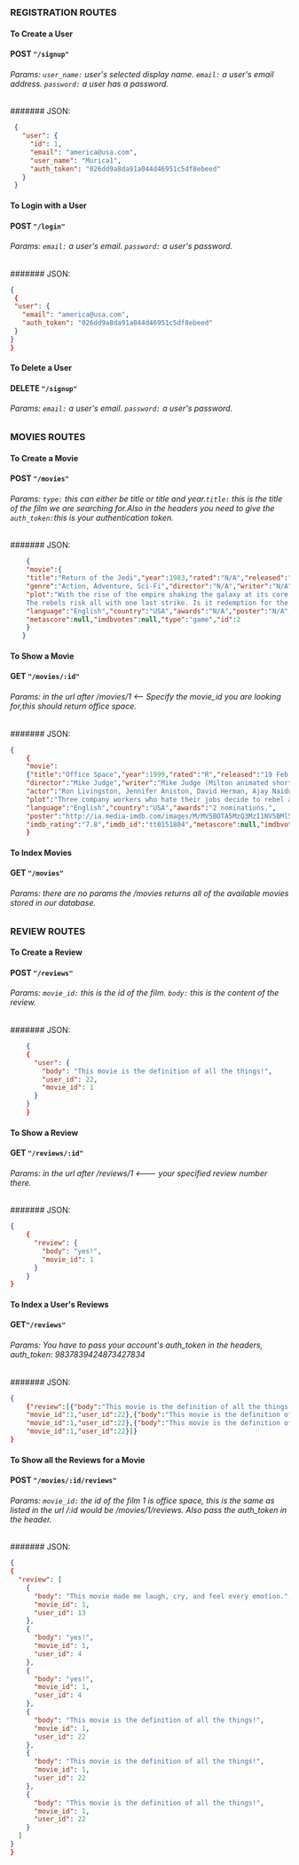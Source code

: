### REGISTRATION ROUTES

#### To Create a User
#### POST `"/signup"`
###### Params: `user_name:` user's selected display name. `email:` a user's email address. `password:` a user has a password.

####### JSON:
```json
 {
   "user": {
     "id": 1,
     "email": "america@usa.com",
     "user_name": "Murica1",
     "auth_token": "026dd9a8da91a044d46951c5df8ebeed"
   }
 }
```


#### To Login with a User
#### POST `"/login"`
###### Params: `email:` a user's email. `password:` a user's password.

####### JSON:
```json
{
 {
 "user": {
   "email": "america@usa.com",
   "auth_token": "026dd9a8da91a044d46951c5df8ebeed"
 }
}
}
```

#### To Delete a User
#### DELETE `"/signup"`
###### Params: `email:` a user's email. `password:` a user's password.

### MOVIES ROUTES

#### To Create a Movie
#### POST `"/movies"`
###### Params: `type:` this can either be title or title and year.`title:` this is the title of the film we are searching for.Also in the headers you need to give the `auth_token:`this is your authentication token.

####### JSON:
```json
    {
    "movie":{
    "title":"Return of the Jedi","year":1983,"rated":"N/A","released":"25 May 1983",
    "genre":"Action, Adventure, Sci-Fi","director":"N/A","writer":"N/A","actor":"N/A",
    "plot":"With the rise of the empire shaking the galaxy at its core, the rebels are driven deep into hiding.
    The rebels risk all with one last strike. Is it redemption for the freedom of the galaxy ...",
    "language":"English","country":"USA","awards":"N/A","poster":"N/A","imdb_rating":"8.2","imdb_id":"tt2301123",
    "metascore":null,"imdbvotes":null,"type":"game","id":2
    }
   }
```

#### To Show a Movie
#### GET `"/movies/:id"`
###### Params: in the url after /movies/1 <-- Specify the movie_id you are looking for,this should return office space.

####### JSON:
```json
{
    {
    "movie":
    {"title":"Office Space","year":1999,"rated":"R","released":"19 Feb 1999","genre":"Comedy",
    "director":"Mike Judge","writer":"Mike Judge (Milton animated shorts), Mike Judge (screenplay)",
    "actor":"Ron Livingston, Jennifer Aniston, David Herman, Ajay Naidu",
    "plot":"Three company workers who hate their jobs decide to rebel against their greedy boss.",
    "language":"English","country":"USA","awards":"2 nominations.",
    "poster":"http://ia.media-imdb.com/images/M/MV5BOTA5MzQ3MzI1NV5BMl5BanBnXkFtZTgwNTcxNTYxMTE@._V1_SX300.jpg",
    "imdb_rating":"7.8","imdb_id":"tt0151804","metascore":null,"imdbvotes":null,"type":"movie","id":1}}
    }
```

#### To Index Movies
#### GET `"/movies"`
######  Params: there are no params the /movies returns all of the available movies stored in our database.

### REVIEW ROUTES

#### To Create a Review
#### POST `"/reviews"`
###### Params: `movie_id:` this is the id of the film.  `body:` this is the content of the review.

####### JSON:
```json
    {
    {
      "user": {
        "body": "This movie is the definition of all the things!",
        "user_id": 22,
        "movie_id": 1
      }
    }
    }
```
#### To Show a Review
#### GET `"/reviews/:id"`
###### Params: in the url after /reviews/1 <--- your specified review number there.

####### JSON:
```json
{
    {
      "review": {
        "body": "yes!",
        "movie_id": 1
      }
    }
}
```

#### To Index a User's Reviews
#### GET`"/reviews"`
###### Params: You have to pass your account's auth_token in the headers, auth_token: 9837839424873427834

####### JSON:
```json
{
    {"review":[{"body":"This movie is the definition of all the things!",
    "movie_id":1,"user_id":22},{"body":"This movie is the definition of all the things!",
    "movie_id":1,"user_id":22},{"body":"This movie is the definition of all the things!",
    "movie_id":1,"user_id":22}]}
}
```

#### To Show all the Reviews for a Movie
#### POST `"/movies/:id/reviews"`
###### Params: `movie_id:` the id of the film 1 is office space, this is the same as listed in the url /:id would be /movies/1/reviews.  Also pass the auth_token in the header.

####### JSON:
```json
{
{
  "review": [
    {
      "body": "This movie made me laugh, cry, and feel every emotion.",
      "movie_id": 1,
      "user_id": 13
    },
    {
      "body": "yes!",
      "movie_id": 1,
      "user_id": 4
    },
    {
      "body": "yes!",
      "movie_id": 1,
      "user_id": 4
    },
    {
      "body": "This movie is the definition of all the things!",
      "movie_id": 1,
      "user_id": 22
    },
    {
      "body": "This movie is the definition of all the things!",
      "movie_id": 1,
      "user_id": 22
    },
    {
      "body": "This movie is the definition of all the things!",
      "movie_id": 1,
      "user_id": 22
    }
  ]
}
}
```